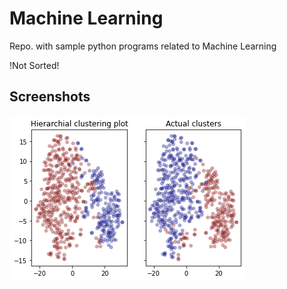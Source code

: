 
# Machine Learning

Repo. with sample python programs related to Machine Learning

!Not Sorted!

## Screenshots

![App Screenshot](./src/output.png)

